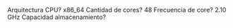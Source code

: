 Arquitectura CPU? x86_64
Cantidad de cores? 48
Frecuencia de core? 2.10 GHz
Capacidad almacenamiento? 